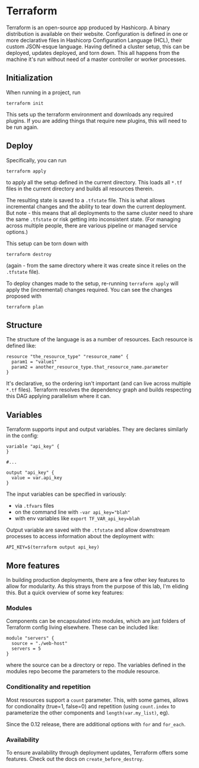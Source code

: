 # Terraform

Terraform is an open-source app produced by Hashicorp. A binary distribution is available on their website. 
Configuration is defined in one or more declarative files in Hashicorp Configuration Language (HCL), their custom 
JSON-esque language. Having defined a cluster setup, this can be deployed, updates deployed, and torn down. This all
happens from the machine it's run without need of a master controller or worker processes.


## Initialization

When running in a project, run

```shell script
terraform init
```

This sets up the terraform environment and downloads any required plugins. If you are adding things that require new 
plugins, this will need to be run again.


## Deploy

Specifically, you can run

```shell script
terraform apply
```  

to apply all the setup defined in the current directory. This loads all `*.tf` files in the current directory and 
builds all resources therein.

The resulting state is saved to a `.tfstate` file. This is what allows incremental changes and the ability to tear down
the current deployment. But note - this means that all deployments to the same cluster need to share the same `.tfstate`
or risk getting into inconsistent state. (For managing across multiple people, there are various pipeline or managed 
service options.)

This setup can be torn down with

```shell script
terraform destroy
```

(again - from the same directory where it was create since it relies on the `.tfstate` file).

To deploy changes made to the setup, re-running `terraform apply` will apply the (incremental) changes required. You 
can see the changes proposed with

```shell script
terraform plan
```

## Structure

The structure of the language is as a number of resources. Each resource is defined like:

```hcl-terraform
resource "the_resource_type" "resource_name" {
  param1 = "value1"
  param2 = another_resource_type.that_resource_name.parameter
}
```

It's declarative, so the ordering isn't important (and can live across multiple `*.tf` files). Terraform resolves the
dependency graph and builds respecting this DAG applying parallelism where it can.


## Variables

Terraform supports input and output variables. They are declares similarly in the config:

```hcl-terraform
variable "api_key" {
}

#...

output "api_key" {
  value = var.api_key
}
```

The input variables can be specified in variously:
* via `.tfvars` files
* on the command line with `-var api_key="blah"`
* with env variables like `export TF_VAR_api_key=blah`

Output variable are saved with the `.tfstate` and allow downstream processes to access information about the deployment 
with:

```shell script
API_KEY=$(terraform output api_key)
```


## More features

In building production deployments, there are a few other key features to allow for modularity. As this strays from the 
purpose of this lab, I'm eliding this. But a quick overview of some key features:

### Modules

Components can be encapsulated into modules, which are just folders of Terraform config living elsewhere. These can be 
included like:

```hcl-terraform
module "servers" {
  source = "./web-host"
  servers = 5
}
```

where the source can be a directory or repo. The variables defined in the modules repo become the parameters to the 
module resource.

### Conditionality and repetition

Most resources support a `count` parameter. This, with some games, allows for condionality (true=1, false=0) and 
repetition (using `count.index` to parameterize the other components and `length(var.my_list)`, eg).

Since the 0.12 release, there are additional options with `for` and `for_each`.

### Availability

To ensure availability through deployment updates, Terraform offers some features. Check out the docs on 
`create_before_destroy`.
